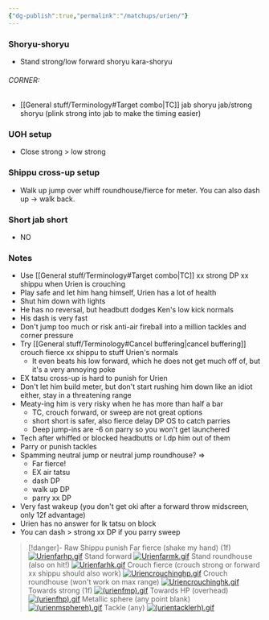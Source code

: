 ```yaml
---
{"dg-publish":true,"permalink":"/matchups/urien/"}
---
```


### Shoryu-shoryu
- Stand strong/low forward shoryu kara-shoryu
###### CORNER: 
- [[General stuff/Terminology#Target combo\|TC]] jab shoryu jab/strong shoryu (plink strong into jab to make the timing easier)
### UOH setup
- Close strong > low strong
### Shippu cross-up setup
- Walk up jump over whiff roundhouse/fierce for meter. You can also dash up -> walk back.
### Short jab short
- NO
### Notes
- Use [[General stuff/Terminology#Target combo\|TC]] xx strong DP xx shippu when Urien is crouching
- Play safe and let him hang himself, Urien has a lot of health
- Shut him down with lights
- He has no reversal, but headbutt dodges Ken's low kick normals
- His dash is very fast
- Don't jump too much or risk anti-air fireball into a million tackles and corner pressure
- Try [[General stuff/Terminology#Cancel buffering\|cancel buffering]] crouch fierce xx shippu to stuff Urien's normals
	- It even beats his low forward, which he does not get much off of, but it's a very annoying poke
- EX tatsu cross-up is hard to punish for Urien
- Don't let him build meter, but don't start rushing him down like an idiot either, stay in a threatening range
- Meaty-ing him is very risky when he has more than half a bar
	- TC, crouch forward, or sweep are not great options
	- short short is safer, also fierce delay DP OS to catch parries
	- Deep jump-ins are -6 on parry so you won't get launchered
- Tech after whiffed or blocked headbutts or l.dp him out of them
- Parry or punish tackles
- Spamming neutral jump or neutral jump roundhouse? => 
	- Far fierce!
	- EX air tatsu
	- dash DP
	- walk up DP
	- parry xx DP
- Very fast wakeup (you don't get oki after a forward throw midscreen, only 12f advantage)
- Urien has no answer for lk tatsu on block
- You can dash > strong xx DP if you parry sweep

> [!danger]- Raw Shippu punish
> Far fierce (shake my hand) (1f)
[![Urienfarhp.gif](https://wiki.supercombo.gg/images/d/dc/Urienfarhp.gif)](https://wiki.supercombo.gg/w/File:Urienfarhp.gif)
> Stand forward
[![Urienfarmk.gif](https://wiki.supercombo.gg/images/8/82/Urienfarmk.gif)](https://wiki.supercombo.gg/w/File:Urienfarmk.gif)
> Stand roundhouse (also on hit!)
[![Urienfarhk.gif](https://wiki.supercombo.gg/images/f/f0/Urienfarhk.gif)](https://wiki.supercombo.gg/w/File:Urienfarhk.gif)
> Crouch fierce (crouch strong or forward xx shippu should also work)
[![Uriencrouchinghp.gif](https://wiki.supercombo.gg/images/d/d1/Uriencrouchinghp.gif)](https://wiki.supercombo.gg/w/File:Uriencrouchinghp.gif)
> Crouch roundhouse (won't work on max range)
[![Uriencrouchinghk.gif](https://wiki.supercombo.gg/images/d/d5/Uriencrouchinghk.gif)](https://wiki.supercombo.gg/w/File:Uriencrouchinghk.gif)
> Towards strong (1f)
[![(urienfmp).gif](https://wiki.supercombo.gg/images/3/3b/%28urienfmp%29.gif)](https://wiki.supercombo.gg/w/File:(urienfmp).gif)
> Towards HP (overhead)
[![(urienfhp).gif](https://wiki.supercombo.gg/images/d/d9/%28urienfhp%29.gif)](https://wiki.supercombo.gg/w/File:(urienfhp).gif)
> Metallic sphere (any point blank)
[![(urienmsphereh).gif](https://wiki.supercombo.gg/images/9/94/%28urienmsphereh%29.gif)](https://wiki.supercombo.gg/w/File:(urienmsphereh).gif)
> Tackle (any)
[![(urientacklerh).gif](https://wiki.supercombo.gg/images/f/f4/%28urientacklerh%29.gif)](https://wiki.supercombo.gg/w/File:(urientacklerh).gif)